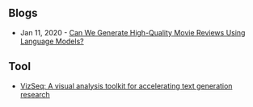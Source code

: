 ## Blogs
- Jan 11, 2020 - [Can We Generate High-Quality Movie Reviews Using Language Models?](https://towardsdatascience.com/can-we-generate-high-quality-movie-reviews-using-language-models-5158f494aea7)

## Tool
- [VizSeq: A visual analysis toolkit for accelerating text generation research](https://ai.facebook.com/blog/vizseq-a-visual-analysis-toolkit-for-accelerating-text-generation-research/)